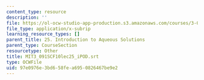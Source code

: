 ```yaml
---
content_type: resource
description: ''
file: https://ol-ocw-studio-app-production.s3.amazonaws.com/courses/3-091sc-introduction-to-solid-state-chemistry-fall-2010/97e0976e3bd658fea6950826467be9e2_MIT3_091SCF10lec25_iPOD.vtt
file_type: application/x-subrip
learning_resource_types: []
parent_title: 25. Introduction to Aqueous Solutions
parent_type: CourseSection
resourcetype: Other
title: MIT3_091SCF10lec25_iPOD.srt
type: OCWFile
uid: 97e0976e-3bd6-58fe-a695-0826467be9e2
---
```

